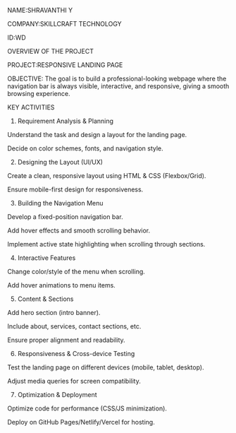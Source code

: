 NAME:SHRAVANTHI Y

COMPANY:SKILLCRAFT TECHNOLOGY

ID:WD

OVERVIEW OF THE PROJECT

PROJECT:RESPONSIVE LANDING PAGE

OBJECTIVE:
The goal is to build a professional-looking webpage where the navigation bar is always visible, interactive, and responsive, giving a smooth browsing experience.

KEY ACTIVITIES

1. Requirement Analysis & Planning

Understand the task and design a layout for the landing page.

Decide on color schemes, fonts, and navigation style.



2. Designing the Layout (UI/UX)

Create a clean, responsive layout using HTML & CSS (Flexbox/Grid).

Ensure mobile-first design for responsiveness.



3. Building the Navigation Menu

Develop a fixed-position navigation bar.

Add hover effects and smooth scrolling behavior.

Implement active state highlighting when scrolling through sections.



4. Interactive Features

Change color/style of the menu when scrolling.

Add hover animations to menu items.



5. Content & Sections

Add hero section (intro banner).

Include about, services, contact sections, etc.

Ensure proper alignment and readability.



6. Responsiveness & Cross-device Testing

Test the landing page on different devices (mobile, tablet, desktop).

Adjust media queries for screen compatibility.



7. Optimization & Deployment

Optimize code for performance (CSS/JS minimization).

Deploy on GitHub Pages/Netlify/Vercel for hosting.






